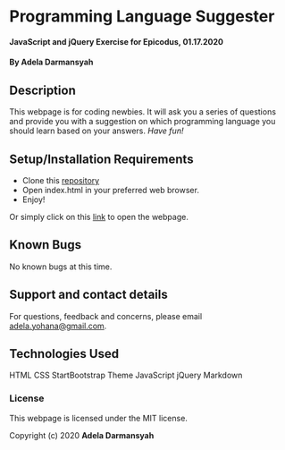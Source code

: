 # Programming Language Suggester

#### JavaScript and jQuery Exercise for Epicodus, 01.17.2020

#### By **Adela Darmansyah**

## Description

This webpage is for coding newbies. It will ask you a series of questions and provide you with a suggestion on which programming language you should learn based on your answers. _Have fun!_ 

## Setup/Installation Requirements

* Clone this [repository](https://github.com/ayohana/programming-language.git/)
* Open index.html in your preferred web browser.
* Enjoy!

Or simply click on this [link](https://ayohana.github.io/programming-language/) to open the webpage.

## Known Bugs

No known bugs at this time.

## Support and contact details

For questions, feedback and concerns, please email adela.yohana@gmail.com.

## Technologies Used

HTML
CSS
StartBootstrap Theme
JavaScript
jQuery
Markdown

### License

This webpage is licensed under the MIT license.

Copyright (c) 2020 **Adela Darmansyah**